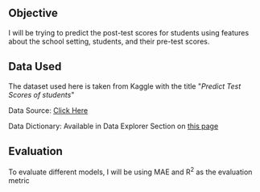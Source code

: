 ## Objective
I will be trying to predict the post-test scores for students using features about the school setting, students, and their pre-test scores.
## Data Used
The dataset used here is taken from Kaggle with the title "*Predict Test Scores of students*"

Data Source: [Click Here](https://www.kaggle.com/kwadwoofosu/predict-test-scores-of-students/download)

Data Dictionary: Available in Data Explorer Section on [this page](https://www.kaggle.com/kwadwoofosu/predict-test-scores-of-students)

## Evaluation
To evaluate different models, I will be using MAE and R<sup>2</sup> as the evaluation metric
